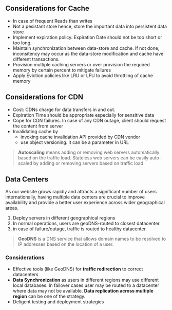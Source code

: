 ## Considerations for Cache
 - In case of frequent Reads than writes
 - Not a pesistant store hence, store the important data into persistent data store
 - Implement expiration policy. Expiration Date should not be too short or too long.
 - Maintain synchronization between data-store and cache. If not done, inconsitency may occur as the data-store modification and cache have different transactions.
 - Provision multiple caching servers or over provision the required memory by certain percent to mitigate failures
 - Apply Eviction policies like LRU or LFU to avoid throttling of cache memory

## Considerations for CDN
  - Cost: CDNs charge for data transfers in and out.
  - Expiration Time should be appropriate especially for sensitive data
  - Cope for CDN failures. In case of any CDN outage, client should request the content from server
  - Invalidating cache by
     - invoking cache invalidation API provided by CDN vendor
     - use object versioning. it can be a parameter in URL

> **Autoscaling** means adding or removing web servers automatically based on the traffic load. Stateless web servers can be easily auto-scaled by adding or removing servers based on traffic load

## Data Centers
As our website grows rapidly and attracts a significant number of users internationally, having multiple data centers are crucial to improve availability and provide a better user experience across wider geographical areas.

 1. Deploy servers in different geographical regions
 2. In normal operations, users are geoDNS-routed to closest datacenter.
 3. in case of failure/outage, traffic is routed to healthy datacenter.

> **GeoDNS** is a DNS service that allows domain names to be resolved to IP addresses based on the location of a user.

### Considerations
 - Effective tools (like GeoDNS) for **traffic redirection** to correct datacenters
 - **Data Synchronization** as users in different regions may use different local databases. In failover cases user may be routed to a datacenter where data may not be available. __Data replication across multiple region__ can be one of the strategy.
 - Deligent testing and deployment strategies
 